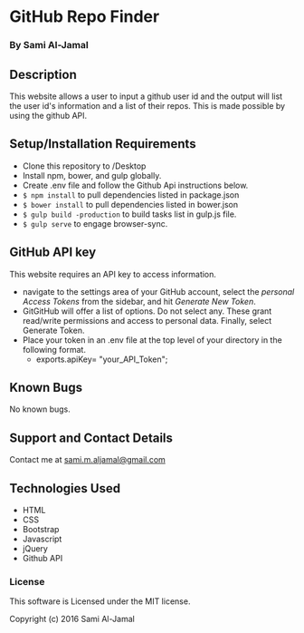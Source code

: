 # GitHub Repo Finder

### By Sami Al-Jamal
## Description

This website allows a user to input a github user id and the output will list the user id's information and a list of their repos. This is made possible by using the github API.

## Setup/Installation Requirements

* Clone this repository to /Desktop
* Install npm, bower, and gulp globally.
* Create .env file and follow the Github Api instructions below.
* ``` $ npm install ``` to pull dependencies listed in package.json
* ``` $ bower install ``` to pull dependencies listed in bower.json
* ``` $ gulp build -production ``` to build tasks list in gulp.js file.
* ``` $ gulp serve ``` to engage browser-sync.

## GitHub API key
This website requires an API key to access information.
* navigate to the settings area of your GitHub account, select the *personal Access Tokens* from the sidebar, and hit *Generate New Token*.
* GitGitHub will offer a list of options. Do not select any. These grant read/write permissions and access to personal data. Finally, select Generate Token.
* Place your token in an .env file at the top level of your directory in the following format.
  * exports.apiKey= "your_API_Token";

## Known Bugs

No known bugs.


## Support and Contact Details

Contact me at sami.m.aljamal@gmail.com

## Technologies Used

* HTML
* CSS
* Bootstrap
* Javascript
* jQuery
* Github API


### License

This software is Licensed under the MIT license.

Copyright (c) 2016 Sami Al-Jamal
